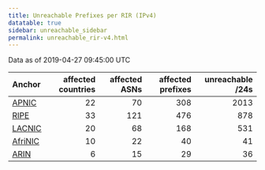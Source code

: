 ```yaml
---
title: Unreachable Prefixes per RIR (IPv4)
datatable: true
sidebar: unreachable_sidebar
permalink: unreachable_rir-v4.html
---
```


Data as of 2019-04-27 09:45:00 UTC


<div class="datatable-begin"></div>

| Anchor                                           |   affected countries |   affected ASNs |   affected prefixes |   unreachable /24s |
|:-------------------------------------------------|---------------------:|----------------:|--------------------:|-------------------:|
| [APNIC](unreachable_APNIC_RPKI_Root-v4.html)     |                   22 |              70 |                 308 |               2013 |
| [RIPE](unreachable_RIPE_NCC_RPKI_Root-v4.html)   |                   33 |             121 |                 476 |                878 |
| [LACNIC](unreachable_LACNIC_RPKI_Root-v4.html)   |                   20 |              68 |                 168 |                531 |
| [AfriNIC](unreachable_AfriNIC_RPKI_Root-v4.html) |                   10 |              22 |                  40 |                 41 |
| [ARIN](unreachable_ARIN-v4.html)                 |                    6 |              15 |                  29 |                 36 |

<div class="datatable-end"></div>